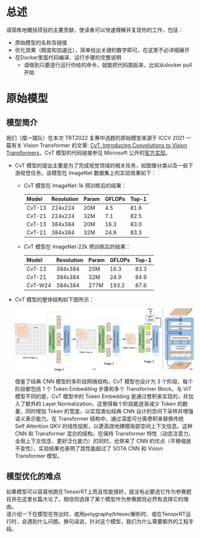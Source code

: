 # 总述
请简练地概括项目的主要贡献，使读者可以快速理解并复现你的工作，包括：
- 原始模型的名称及链接
- 优化效果（精度和加速比），简单给出关键的数字即可，在这里不必详细展开
- 在Docker里面代码编译、运行步骤的完整说明
  - 请做到只要逐行运行你给的命令，就能把代码跑起来，比如从docker pull开始

# 原始模型
## 模型简介
我们（摆一摆队）在本次 TRT2022 复赛中选题的原始模型来源于 ICCV 2021 一篇有关 Vision Transformer 的文章: [CvT: Introducing Convolutions to Vision Transformers](https://arxiv.org/abs/2103.15808)，CvT 模型的代码链接参见 Microsoft 公开的[官方实现](https://github.com/microsoft/CvT)。
- CvT 模型的提出主要是为了完成视觉领域的相关任务，如图像分类以及一些下游视觉任务。该模型在 ImageNet 数据集上的实验效果如下：
  - CvT 模型在 ImageNet-1k 预训练后的结果：
  
    | Model  | Resolution | Param | GFLOPs | Top-1 |
    |--------|------------|-------|--------|-------|
    | CvT-13 | 224x224    | 20M   | 4.5    | 81.6  |
    | CvT-21 | 224x224    | 32M   | 7.1    | 82.5  |
    | CvT-13 | 384x384    | 20M   | 16.3   | 83.0  |
    | CvT-21 | 384x384    | 32M   | 24.9   | 83.3  |
  - CvT 模型在 ImageNet-22k 预训练后的结果：
  
    | Model   | Resolution | Param | GFLOPs | Top-1 |
    |---------|------------|-------|--------|-------|
    | CvT-13  | 384x384    | 20M   | 16.3   | 83.3  |
    | CvT-21  | 384x384    | 32M   | 24.9   | 84.9  |
    | CvT-W24 | 384x384    | 277M  | 193.2  | 87.6  |
- CvT 模型的整体结构如下图所示：

  ![](figures/pipeline.svg)
  
  借鉴了经典 CNN 模型的多阶段网络结构，CvT 模型也设计为 3 个阶段，每个阶段都包括 1 个 Token Embedding 步骤和多个 Transformer Block。与 ViT 模型不同的是，CvT 模型中的 Token Embedding 是通过卷积来实现的，并加入了额外的 Layer Normalization，这使得每个阶段能逐渐减少 Token 的数量，同时增加 Token 的宽度，以实现类似经典 CNN 设计的空间下采样并增强语义表示能力。在 Transformer 结构中，通过深度可分离卷积来替换传统 Self Attention QKV 的线性投影，以更高效地建模局部空间上下文信息。这种 CNN 和 Transformer 混合的结构，在保持 Transformer 特性（动态注意力、全局上下文信息、更好泛化能力）的同时，也带来了 CNN 的优点（平移缩放不变性），实验结果也表明了其性能超过了 SOTA CNN 和 Vision Transformer 模型。
  

## 模型优化的难点
如果模型可以容易地跑在TensorRT上而且性能很好，就没有必要选它作为参赛题目并在这里长篇大论了。相信你选择了某个模型作为参赛题目必然有选择它的理由。  
请介绍一下在模型在导出时、或用polygraphy/trtexec解析时、或在TensorRT运行时，会遇到什么问题。换句话说，针对这个模型，我们为什么需要额外的工程手段。

